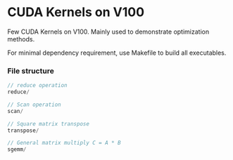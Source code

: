 # CUDA Kernels on V100

Few CUDA Kernels on V100. Mainly used to demonstrate optimization methods.

For minimal dependency requirement, use Makefile to build all executables.

### File structure
```cpp
// reduce operation
reduce/

// Scan operation
scan/

// Square matrix transpose
transpose/

// General matrix multiply C = A * B
sgemm/
```